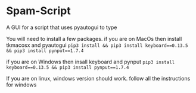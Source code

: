 # Spam-Script
A GUI for a script that uses pyautogui to type

You will need to install a few packages.
if you are on MacOs then install tkmacosx and pyautogui
```pip3 install && pip3 install keyboard==0.13.5 && pip3 install pynput==1.7.4```

if you are on Windows then insall keyboard and pynput
```pip3 install keyboard==0.13.5 && pip3 install pynput==1.7.4```

If you are on linux, windows version should work.
follow all the instructions for windows
